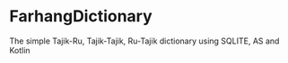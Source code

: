 # FarhangDictionary
The simple Tajik-Ru, Tajik-Tajik, Ru-Tajik dictionary using SQLITE, AS and Kotlin
